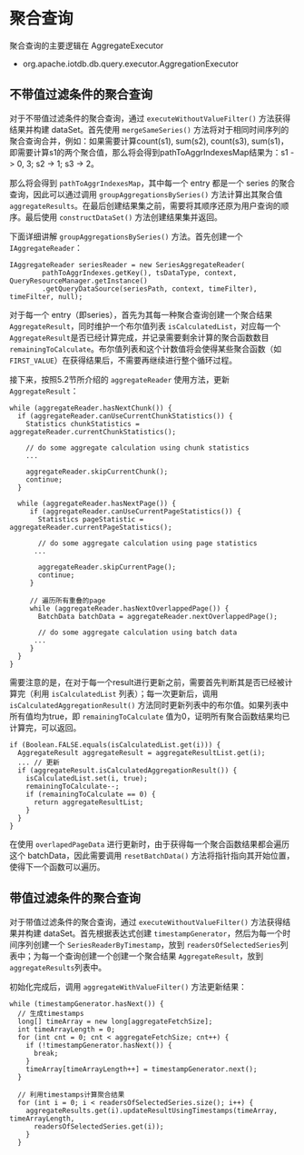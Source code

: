 <!--

    Licensed to the Apache Software Foundation (ASF) under one
    or more contributor license agreements.  See the NOTICE file
    distributed with this work for additional information
    regarding copyright ownership.  The ASF licenses this file
    to you under the Apache License, Version 2.0 (the
    "License"); you may not use this file except in compliance
    with the License.  You may obtain a copy of the License at

        http://www.apache.org/licenses/LICENSE-2.0

    Unless required by applicable law or agreed to in writing,
    software distributed under the License is distributed on an
    "AS IS" BASIS, WITHOUT WARRANTIES OR CONDITIONS OF ANY
    KIND, either express or implied.  See the License for the
    specific language governing permissions and limitations
    under the License.

-->

# 聚合查询

聚合查询的主要逻辑在 AggregateExecutor

* org.apache.iotdb.db.query.executor.AggregationExecutor

## 不带值过滤条件的聚合查询

对于不带值过滤条件的聚合查询，通过 `executeWithoutValueFilter()` 方法获得结果并构建 dataSet。首先使用 `mergeSameSeries()` 方法将对于相同时间序列的聚合查询合并，例如：如果需要计算count(s1), sum(s2), count(s3), sum(s1)，即需要计算s1的两个聚合值，那么将会得到pathToAggrIndexesMap结果为：s1 -> 0, 3; s2 -> 1; s3 -> 2。

那么将会得到 `pathToAggrIndexesMap`，其中每一个 entry 都是一个 series 的聚合查询，因此可以通过调用 `groupAggregationsBySeries()` 方法计算出其聚合值 `aggregateResults`。在最后创建结果集之前，需要将其顺序还原为用户查询的顺序。最后使用 `constructDataSet()` 方法创建结果集并返回。

下面详细讲解 `groupAggregationsBySeries()` 方法。首先创建一个 `IAggregateReader`：
```
IAggregateReader seriesReader = new SeriesAggregateReader(
        pathToAggrIndexes.getKey(), tsDataType, context, QueryResourceManager.getInstance()
        .getQueryDataSource(seriesPath, context, timeFilter), timeFilter, null);
```

对于每一个 entry（即series），首先为其每一种聚合查询创建一个聚合结果 `AggregateResult`，同时维护一个布尔值列表 `isCalculatedList`，对应每一个 `AggregateResult`是否已经计算完成，并记录需要剩余计算的聚合函数数目 `remainingToCalculate`。布尔值列表和这个计数值将会使得某些聚合函数（如 `FIRST_VALUE`）在获得结果后，不需要再继续进行整个循环过程。

接下来，按照5.2节所介绍的 `aggregateReader` 使用方法，更新 `AggregateResult`：

```
while (aggregateReader.hasNextChunk()) {
  if (aggregateReader.canUseCurrentChunkStatistics()) {
    Statistics chunkStatistics = aggregateReader.currentChunkStatistics();
    
    // do some aggregate calculation using chunk statistics
    ...
    
    aggregateReader.skipCurrentChunk();
    continue;
  }
	  
  while (aggregateReader.hasNextPage()) {
	 if (aggregateReader.canUseCurrentPageStatistics()) {
	   Statistics pageStatistic = aggregateReader.currentPageStatistics();
	   
	   // do some aggregate calculation using page statistics
      ...
	   
	   aggregateReader.skipCurrentPage();
	   continue;
	 }
	 
	 // 遍历所有重叠的page
	 while (aggregateReader.hasNextOverlappedPage()) {
	   BatchData batchData = aggregateReader.nextOverlappedPage();
	   
	   // do some aggregate calculation using batch data
      ...
	 }
  }
}
```

需要注意的是，在对于每一个result进行更新之前，需要首先判断其是否已经被计算完（利用 `isCalculatedList` 列表）；每一次更新后，调用 `isCalculatedAggregationResult()` 方法同时更新列表中的布尔值。如果列表中所有值均为true，即 `remainingToCalculate` 值为0，证明所有聚合函数结果均已计算完，可以返回。
```
if (Boolean.FALSE.equals(isCalculatedList.get(i))) {
  AggregateResult aggregateResult = aggregateResultList.get(i);
  ... // 更新
  if (aggregateResult.isCalculatedAggregationResult()) {
    isCalculatedList.set(i, true);
    remainingToCalculate--;
    if (remainingToCalculate == 0) {
      return aggregateResultList;
    }
  }
}
```

在使用 `overlapedPageData` 进行更新时，由于获得每一个聚合函数结果都会遍历这个 batchData，因此需要调用 `resetBatchData()` 方法将指针指向其开始位置，使得下一个函数可以遍历。

## 带值过滤条件的聚合查询
对于带值过滤条件的聚合查询，通过 `executeWithoutValueFilter()` 方法获得结果并构建 dataSet。首先根据表达式创建 `timestampGenerator`，然后为每一个时间序列创建一个 `SeriesReaderByTimestamp`，放到 `readersOfSelectedSeries`列表中；为每一个查询创建一个创建一个聚合结果 `AggregateResult`，放到 `aggregateResults`列表中。

初始化完成后，调用 `aggregateWithValueFilter()` 方法更新结果：
```
while (timestampGenerator.hasNext()) {
  // 生成timestamps
  long[] timeArray = new long[aggregateFetchSize];
  int timeArrayLength = 0;
  for (int cnt = 0; cnt < aggregateFetchSize; cnt++) {
    if (!timestampGenerator.hasNext()) {
      break;
    }
    timeArray[timeArrayLength++] = timestampGenerator.next();
  }

  // 利用timestamps计算聚合结果
  for (int i = 0; i < readersOfSelectedSeries.size(); i++) {
    aggregateResults.get(i).updateResultUsingTimestamps(timeArray, timeArrayLength,
      readersOfSelectedSeries.get(i));
    }
  }
```
